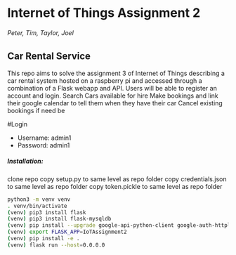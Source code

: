# Internet of Things Assignment 2
###### Peter, Tim, Taylor, Joel
## Car Rental Service

This repo aims to solve the assignment 3 of Internet of Things describing a car rental system
hosted on a raspberry pi and accessed through a combination of a Flask webapp and API.
Users will be able to register an account and login.
Search Cars available for hire
Make bookings and link their google calendar to tell them when they have their car
Cancel existing bookings if need be

#Login
* Username: admin1
* Password: admin1



##### Installation:

clone repo
copy setup.py to same level as repo folder
copy credentials.json to same level as repo folder
copy token.pickle to same level as repo folder
```bash
python3 -m venv venv
. venv/bin/activate
(venv) pip3 install flask
(venv) pip3 install flask-mysqldb
(venv) pip install --upgrade google-api-python-client google-auth-httplib2 google-auth-oauthlib
(venv) export FLASK_APP=IoTAssignment2
(venv) pip install -e .
(venv) flask run --host=0.0.0.0
```
